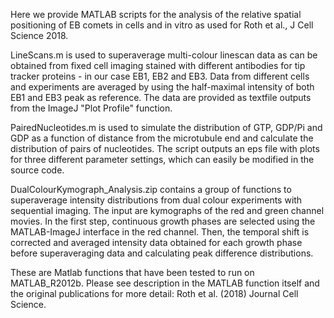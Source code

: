 Here we provide MATLAB scripts for the analysis of the relative spatial positioning of EB comets in cells and in vitro as used for Roth et al., J Cell Science 2018. 

LineScans.m is used to superaverage multi-colour linescan data as can be obtained from fixed cell imaging stained with different antibodies for tip tracker proteins - in our case EB1, EB2 and EB3. Data from different cells and experiments are averaged by using the half-maximal intensity of both EB1 and EB3 peak as reference. The data are provided as textfile outputs from the ImageJ "Plot Profile" function. 

PairedNucleotides.m is used to simulate the distribution of GTP, GDP/Pi and GDP as a function of distance from the microtubule end and calculate the distribution of pairs of nucleotides. The script outputs an eps file with plots for three different parameter settings, which can easily be modified in the source code. 

DualColourKymograph_Analysis.zip contains a group of functions to superaverage intensity distributions from dual colour experiments with sequential imaging. The input are kymographs of the red and green channel movies. In the first step, continuous growth phases are selected using the MATLAB-ImageJ interface in the red channel. Then, the temporal shift is corrected and averaged intensity data obtained for each growth phase before superaveraging data and calculating peak difference distributions. 

These are Matlab functions that have been tested to run on MATLAB_R2012b. Please see description in the MATLAB function itself and the original publications for more detail: Roth et al. (2018) Journal Cell Science.